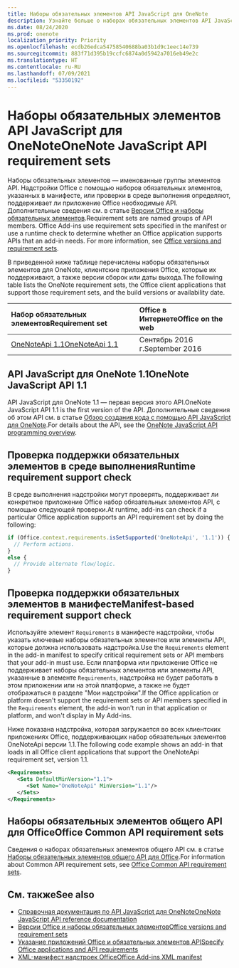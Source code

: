 ```yaml
---
title: Наборы обязательных элементов API JavaScript для OneNote
description: Узнайте больше о наборах обязательных элементов API JavaScript для OneNote.
ms.date: 08/24/2020
ms.prod: onenote
localization_priority: Priority
ms.openlocfilehash: ecdb26edca54758540688ba03b1d9c1eec14e739
ms.sourcegitcommit: 883f71d395b19ccfc6874a0d5942a7016eb49e2c
ms.translationtype: HT
ms.contentlocale: ru-RU
ms.lasthandoff: 07/09/2021
ms.locfileid: "53350192"
---
```

# <a name="onenote-javascript-api-requirement-sets"></a><span data-ttu-id="093c0-103">Наборы обязательных элементов API JavaScript для OneNote</span><span class="sxs-lookup"><span data-stu-id="093c0-103">OneNote JavaScript API requirement sets</span></span>

<span data-ttu-id="093c0-p101">Наборы обязательных элементов — именованные группы элементов API. Надстройки Office с помощью наборов обязательных элементов, указанных в манифесте, или проверки в среде выполнения определяют, поддерживает ли приложение Office необходимые API. Дополнительные сведения см. в статье [Версии Office и наборы обязательных элементов](../../develop/office-versions-and-requirement-sets.md).</span><span class="sxs-lookup"><span data-stu-id="093c0-p101">Requirement sets are named groups of API members. Office Add-ins use requirement sets specified in the manifest or use a runtime check to determine whether an Office application supports APIs that an add-in needs. For more information, see [Office versions and requirement sets](../../develop/office-versions-and-requirement-sets.md).</span></span>

<span data-ttu-id="093c0-107">В приведенной ниже таблице перечислены наборы обязательных элементов для OneNote, клиентские приложения Office, которые их поддерживают, а также версии сборок или даты выхода.</span><span class="sxs-lookup"><span data-stu-id="093c0-107">The following table lists the OneNote requirement sets, the Office client applications that support those requirement sets, and the build versions or availability date.</span></span>

|  <span data-ttu-id="093c0-108">Набор обязательных элементов</span><span class="sxs-lookup"><span data-stu-id="093c0-108">Requirement set</span></span>  |  <span data-ttu-id="093c0-109">Office в Интернете</span><span class="sxs-lookup"><span data-stu-id="093c0-109">Office on the web</span></span> |
|:-----|:-----|
| [<span data-ttu-id="093c0-110">OneNoteApi 1.1</span><span class="sxs-lookup"><span data-stu-id="093c0-110">OneNoteApi 1.1</span></span>](/javascript/api/onenote?view=onenote-js-1.1&preserve-view=true)  | <span data-ttu-id="093c0-111">Сентябрь 2016 г.</span><span class="sxs-lookup"><span data-stu-id="093c0-111">September 2016</span></span> |  

## <a name="onenote-javascript-api-11"></a><span data-ttu-id="093c0-112">API JavaScript для OneNote 1.1</span><span class="sxs-lookup"><span data-stu-id="093c0-112">OneNote JavaScript API 1.1</span></span>

<span data-ttu-id="093c0-113">API JavaScript для OneNote 1.1 — первая версия этого API.</span><span class="sxs-lookup"><span data-stu-id="093c0-113">OneNote JavaScript API 1.1 is the first version of the API.</span></span> <span data-ttu-id="093c0-114">Дополнительные сведения об этом API см. в статье [Обзор создания кода с помощью API JavaScript для OneNote](../../onenote/onenote-add-ins-programming-overview.md).</span><span class="sxs-lookup"><span data-stu-id="093c0-114">For details about the API, see the [OneNote JavaScript API programming overview](../../onenote/onenote-add-ins-programming-overview.md).</span></span>

## <a name="runtime-requirement-support-check"></a><span data-ttu-id="093c0-115">Проверка поддержки обязательных элементов в среде выполнения</span><span class="sxs-lookup"><span data-stu-id="093c0-115">Runtime requirement support check</span></span>

<span data-ttu-id="093c0-116">В среде выполнения надстройки могут проверять, поддерживает ли конкретное приложение Office набор обязательных элементов API, с помощью следующей проверки.</span><span class="sxs-lookup"><span data-stu-id="093c0-116">At runtime, add-ins can check if a particular Office application supports an API requirement set by doing the following:</span></span>

```js
if (Office.context.requirements.isSetSupported('OneNoteApi', '1.1')) {
  // Perform actions.
}
else {
  // Provide alternate flow/logic.
}
```

## <a name="manifest-based-requirement-support-check"></a><span data-ttu-id="093c0-117">Проверка поддержки обязательных элементов в манифесте</span><span class="sxs-lookup"><span data-stu-id="093c0-117">Manifest-based requirement support check</span></span>

<span data-ttu-id="093c0-118">Используйте элемент `Requirements` в манифесте надстройки, чтобы указать ключевые наборы обязательных элементов или элементы API, которые должна использовать надстройка.</span><span class="sxs-lookup"><span data-stu-id="093c0-118">Use the `Requirements` element in the add-in manifest to specify critical requirement sets or API members that your add-in must use.</span></span> <span data-ttu-id="093c0-119">Если платформа или приложение Office не поддерживает наборы обязательных элементов или элементы API, указанные в элементе `Requirements`, надстройка не будет работать в этом приложении или на этой платформе, а также не будет отображаться в разделе "Мои надстройки".</span><span class="sxs-lookup"><span data-stu-id="093c0-119">If the Office application or platform doesn't support the requirement sets or API members specified in the `Requirements` element, the add-in won't run in that application or platform, and won't display in My Add-ins.</span></span>

<span data-ttu-id="093c0-120">Ниже показана надстройка, которая загружается во всех клиентских приложениях Office, поддерживающих набор обязательных элементов OneNoteApi версии 1.1.</span><span class="sxs-lookup"><span data-stu-id="093c0-120">The following code example shows an add-in that loads in all Office client applications that support the OneNoteApi requirement set, version 1.1.</span></span>

```xml
<Requirements>
   <Sets DefaultMinVersion="1.1">
      <Set Name="OneNoteApi" MinVersion="1.1"/>
   </Sets>
</Requirements>
```

## <a name="office-common-api-requirement-sets"></a><span data-ttu-id="093c0-121">Наборы обязательных элементов общего API для Office</span><span class="sxs-lookup"><span data-stu-id="093c0-121">Office Common API requirement sets</span></span>

<span data-ttu-id="093c0-122">Сведения о наборах обязательных элементов общего API см. в статье [Наборы обязательных элементов общего API для Office](office-add-in-requirement-sets.md).</span><span class="sxs-lookup"><span data-stu-id="093c0-122">For information about Common API requirement sets, see [Office Common API requirement sets](office-add-in-requirement-sets.md).</span></span>

## <a name="see-also"></a><span data-ttu-id="093c0-123">См. также</span><span class="sxs-lookup"><span data-stu-id="093c0-123">See also</span></span>

- [<span data-ttu-id="093c0-124">Справочная документация по API JavaScript для OneNote</span><span class="sxs-lookup"><span data-stu-id="093c0-124">OneNote JavaScript API reference documentation</span></span>](/javascript/api/onenote)
- [<span data-ttu-id="093c0-125">Версии Office и наборы обязательных элементов</span><span class="sxs-lookup"><span data-stu-id="093c0-125">Office versions and requirement sets</span></span>](../../develop/office-versions-and-requirement-sets.md)
- [<span data-ttu-id="093c0-126">Указание приложений Office и обязательных элементов API</span><span class="sxs-lookup"><span data-stu-id="093c0-126">Specify Office applications and API requirements</span></span>](../../develop/specify-office-hosts-and-api-requirements.md)
- [<span data-ttu-id="093c0-127">XML-манифест надстроек Office</span><span class="sxs-lookup"><span data-stu-id="093c0-127">Office Add-ins XML manifest</span></span>](../../develop/add-in-manifests.md)
